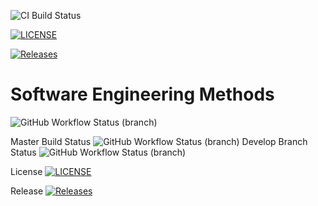 ![CI Build Status](https://github.com/rereversed/set08103-Group4/actions/workflows/main.yml/badge.svg?branch=main)   

[![LICENSE](https://img.shields.io/github/license/rereversed/sem.svg?style=flat-square)](https://github.com/rereversed/sem/blob/main/LICENSE)

[![Releases](https://img.shields.io/github/release/rereversed/sem/all.svg?style=flat-square)](https://github.com/rereversed/sem/releases)

# Software Engineering Methods
![GitHub Workflow Status (branch)](https://img.shields.io/github/actions/workflow/status/rereversed/set08103-Group4/main.yml?branch=main)

Master Build Status ![GitHub Workflow Status (branch)](https://img.shields.io/github/actions/workflow/status/rereversed/set08103-Group4/main.yml?branch=main)
Develop Branch Status ![GitHub Workflow Status (branch)](https://img.shields.io/github/actions/workflow/status/rereversed/set08103-Group4/main.yml?branch=develop)

License [![LICENSE](https://img.shields.io/github/license/rereversed/set08103-Group4.svg?style=flat-square)](https://github.com/rereversed/set08103-Group4/blob/master/LICENSE)

Release [![Releases](https://img.shields.io/github/release/rereversed/set08103-Group4/all.svg?style=flat-square)](https://github.com/rereversed/set08103-Group4/releases)

